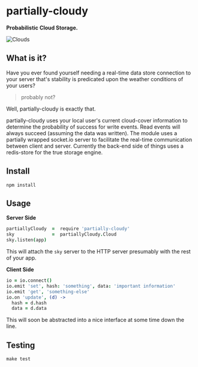 # partially-cloudy 
__Probabilistic Cloud Storage.__

![Clouds](http://htcfanboys.com/download/rawdealer/files/UCCW/Dock2/Hyper-Reality%20XL/partly%20cloudy.png)


## What is it?
Have you ever found yourself needing a real-time data store connection to your server that's stability is predicated upon the weather conditions of your users?

> probably not?

Well, partially-cloudy is exactly that.

partially-cloudy uses your local user's current cloud-cover information to determine the probability of success for write events. Read events will always succeed (assuming the data was written). The module uses a partially wrapped socket.io server to facilitate the real-time communication between client and server. Currently the back-end side of things uses a redis-store for the true storage engine.

## Install
```
npm install
```

## Usage

__Server Side__
```coffee
partiallyCloudy  =  require 'partially-cloudy'
sky              =  partiallyCloudy.Cloud
sky.listen(app)
```
This will attach the `sky` server to the HTTP server presumably with the rest of your app.

__Client Side__
```coffee
io = io.connect()
io.emit 'set', hash: 'something', data: 'important information'
io.emit 'get', 'something-else'
io.on 'update', (d) ->
  hash = d.hash
  data = d.data
```
This will soon be abstracted into a nice interface at some time down the line.


## Testing
```
make test
```

